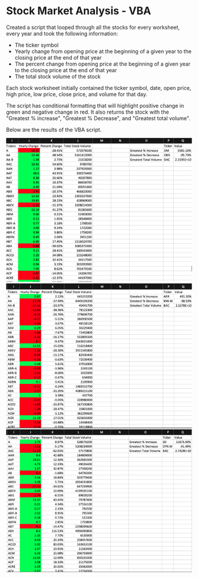 # Stock Market Analysis - VBA

Created a script that looped through all the stocks for every worksheet, every year and took the following information:
- The ticker symbol
- Yearly change from opening price at the beginning of a given year to the closing price at the end of that year
- The percent change from opening price at the beginning of a given year to the closing price at the end of that year
- The total stock volume of the stock

Each stock worksheet initially contained the ticker symbol, date, open price,	high price,	low price, close price, and volume for that day. 

The script has conditional formatting that will highlight positive change in green and negative change in red. It also returns the stock with the "Greatest % increase", "Greatest % Decrease", and "Greatest total volume".

Below are the results of the VBA script.

![](/VBAMarket/2014.png)
![](/VBAMarket/2015.png)
![](/VBAMarket/2016.png)

